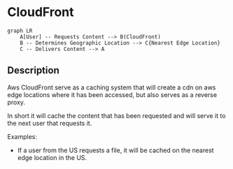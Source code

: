 # CloudFront

```mermaid
graph LR
    A[User] -- Requests Content --> B(CloudFront)
    B -- Determines Geographic Location --> C{Nearest Edge Location}
    C -- Delivers Content --> A
```

## Description

Aws CloudFront serve as a caching system that will create a cdn on aws edge locations where it has been accessed, but also serves as a reverse proxy.

In short it will cache the content that has been requested and will serve it to the next user that requests it.

Examples:

- If a user from the US requests a file, it will be cached on the nearest edge location in the US.
